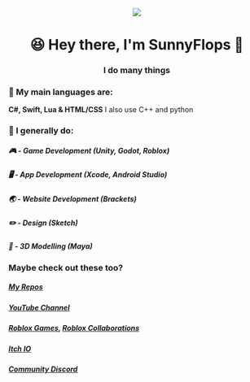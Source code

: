 <p align="center"><img src="https://github.com/user-attachments/assets/267d2fe7-def5-4b71-916a-f0ded73a4bcb"></p>

<h1 align="center">😆 Hey there, I'm SunnyFlops 👋</h1>
<h3 align="center">I do many things</h3>

### 💭 My main languages are:
**C#, Swift, Lua & HTML/CSS**
I also use C++ and python

### 💬 I generally do:
##### 🎮 - Game Development (Unity, Godot, Roblox)
##### 🖥️ - App Development (Xcode, Android Studio)
##### 🌏 - Website Development (Brackets)
##### ✏️ - Design (Sketch)
##### 🧊 - 3D Modelling (Maya)

### Maybe check out these too?

##### [My Repos](https://github.com/SunnyFloppyDiskStudios?tab=repositories)
##### [YouTube Channel](https://www.youtube.com/@SunnyFlops)
##### [Roblox Games](https://www.roblox.com/users/986533440/profile), [Roblox Collaborations](https://create.roblox.com/talent/creators/986533440)
##### [Itch IO](https://sunnyfloppydiskstudios.itch.io/)
##### [Community Discord]()
